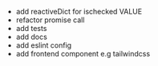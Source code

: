 - add reactiveDict for ischecked VALUE
- refactor promise call
- add tests
- add docs
- add eslint config
- add frontend component e.g tailwindcss